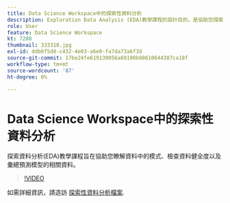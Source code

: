 ```yaml
---
title: Data Science Workspace中的探索性資料分析
description: Exploration Data Analysis (EDA)教學課程的設計目的，是協助您探索資料中的模式、檢查資料健全度，以及彙總預測模型的相關資料。
role: User
feature: Data Science Workspace
kt: 7288
thumbnail: 333310.jpg
exl-id: ddb6f5d8-c432-4e03-a6e0-fa7da73a6f3d
source-git-commit: 17be24fe619139056a69190b98610644387ca18f
workflow-type: tm+mt
source-wordcount: '87'
ht-degree: 0%

---
```


# Data Science Workspace中的探索性資料分析

探索資料分析(EDA)教學課程旨在協助您瞭解資料中的模式、檢查資料健全度以及彙總預測模型的相關資料。

>[!VIDEO](https://video.tv.adobe.com/v/333310)

如需詳細資訊，請造訪 [探索性資料分析檔案](https://experienceleague.adobe.com/docs/experience-platform/data-science-workspace/jupyterlab/eda-notebook.html?lang=en).
